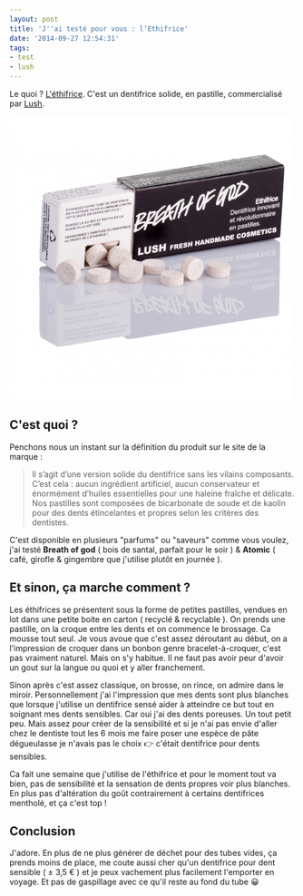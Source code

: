```yaml
---
layout: post
title: 'J''ai testé pour vous : l’Ethifrice'
date: '2014-09-27 12:54:31'
tags:
- test
- lush
---
```


Le quoi ? [L'éthifrice][éthifrice]. C'est un dentifrice solide, en pastille, commercialisé par [Lush][lush]. 

![](/images/article_images/2014/09/BREATHOFGOD-500x500.jpg)

## C'est quoi ?
Penchons nous un instant sur la définition du produit sur le site de la marque :

> Il s’agit d’une version solide du dentifrice sans les vilains composants. C’est cela : aucun ingrédient artificiel, aucun conservateur et énormément d’huiles essentielles pour une haleine fraîche et délicate. Nos pastilles sont composées de bicarbonate de soude et de kaolin pour des dents étincelantes et propres selon les critères des dentistes.

C'est disponible en plusieurs "parfums" ou "saveurs" comme vous voulez, j'ai testé **Breath of god** ( bois de santal, parfait pour le soir ) & **Atomic** ( café, girofle & gingembre que j'utilise plutôt en journée ).

[lush]: https://lush.fr
[éthifrice]: https://www.lush.fr/shop/product/category/path/154_214/thifrices

## Et sinon, ça marche comment ? 

Les éthifrices se présentent sous la forme de petites pastilles, vendues en lot dans une petite boite en carton ( recyclé & recyclable ). On prends une pastille, on la croque entre les dents et on commence le brossage. Ca mousse tout seul.
Je vous avoue que c'est assez déroutant au début, on a l'impression de croquer dans un bonbon genre bracelet-à-croquer, c'est pas vraiment naturel. Mais on s'y habitue. Il ne faut pas avoir peur d'avoir un gout sur la langue ou quoi et y aller franchement.

Sinon après c'est assez classique, on brosse, on rince, on admire dans le miroir. Personnellement j'ai l'impression que mes dents sont plus blanches que lorsque j'utilise un dentifrice sensé aider à atteindre ce but tout en soignant mes dents sensibles. Car oui j'ai des dents poreuses. Un tout petit peu. Mais assez pour créer de la sensibilité et si je n'ai pas envie d'aller chez le dentiste tout les 6 mois me faire poser une espèce de pâte dégueulasse je n'avais pas le choix 👉 c'était dentifrice pour dents sensibles.

Ca fait une semaine que j'utilise de l'éthifrice et pour le moment tout va bien, pas de sensibilité et la sensation de dents propres voir plus blanches. En plus pas d'altération du goût contrairement à certains dentifrices mentholé, et ça c'est top !

## Conclusion
J'adore. En plus de ne plus générer de déchet pour des tubes vides, ça prends moins de place, me coute aussi cher qu'un dentifrice pour dent sensible ( ± 3,5 € ) et je peux vachement plus facilement l'emporter en voyage. Et pas de gaspillage avec ce qu'il reste au fond du tube 😀